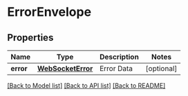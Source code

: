 # ErrorEnvelope

## Properties
Name | Type | Description | Notes
------------ | ------------- | ------------- | -------------
**error** | [**WebSocketError**](WebSocketError.md) | Error Data | [optional] 

[[Back to Model list]](../README.md#documentation-for-models) [[Back to API list]](../README.md#documentation-for-api-endpoints) [[Back to README]](../README.md)


